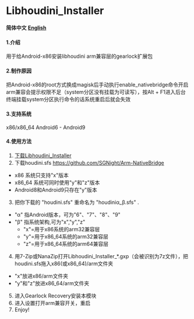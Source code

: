 # Libhoudini_Installer

 **简体中文** [ **English** ](https://github.com/natsumerinchan/Libhoudini_Installer)

#### 1.介绍
用于给Android-x86安装libhoudini arm兼容层的gearlock扩展包

#### 2.制作原因
把Android-x86的root方式换成magisk后手动执行enable_nativebridge命令开启arm兼容会提示权限不足（system分区没有挂载为可读写），按Alt + F1进入后台终端挂载system分区执行命令的话系统重启后就会失效

#### 3.支持系统
x86/x86_64 Android6 - Android9

#### 4.使用方法

1.  [下载Libhoudini_Installer](https://github.com/natsumerinchan/Libhoudini_Installer/releases)
2.  下载houdini.sfs https://github.com/SGNight/Arm-NativeBridge

- x86 系统只支持"x"版本
- x86_64 系统可同时使用"y"和"z"版本
- Android8和Android9只存在"y"版本

3.  把你下载的 "houdini.sfs" 重命名为 "houdiniα_β.sfs" .

- "α" 指Android版本，可为"6"、"7"、"8"、"9"
- "β" 指系统架构,可为"x","y","z" 
   - "x"=用于x86系统的arm32兼容层
   - "y"=用于x86_64系统的arm32兼容层
   - "z"=用于x86_64系统的arm64兼容层

4.  用7-Zip或NanaZip打开Libhoudini_Installer_*.gxp（会被识别为7z文件），把houdini.sfs拖入x86(或x86_64)/arm文件夹
- "x"放进x86/arm文件夹
- "y"和"z"放进x86_64/arm文件夹

5.  进入Gearlock Recovery安装本模块
6.  进入设置打开arm兼容开关，重启
7.  Enjoy!

